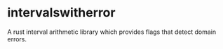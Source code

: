 # intervalswitherror
A rust interval arithmetic library which provides flags that detect domain errors.
